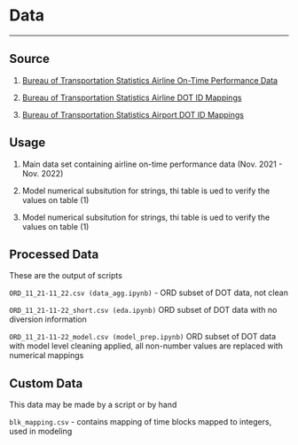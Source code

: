# Data 

---

## Source

1. [Bureau of Transportation Statistics Airline On-Time Performance Data](https://www.transtats.bts.gov/Fields.asp?gnoyr_VQ=FGJ)

2. [Bureau of Transportation Statistics Airline DOT ID Mappings](https://www.transtats.bts.gov/FieldInfo.asp?Svryq_Qr5p=N0%FDvqr06vsvpn6v10%FD07zor4%FDn55vt0rq%FDoB%FDhf%FDQbg%FD61%FDvqr06vsB%FDn%FD70v37r%FDnv4yv0r%FD%FLpn44vr4%FM.%FDN%FD70v37r%FDnv4yv0r%FD%FLpn44vr4%FM%FDv5%FDqrsv0rq%FDn5%FD10r%FDu1yqv0t%FDn0q%FD4r2146v0t%FD70qr4%FD6ur%FD5nzr%FDQbg%FDpr46vsvpn6r%FD4rtn4qyr55%FD1s%FDv65%FDP1qr%FP%FDanzr%FP%FD14%FDu1yqv0t%FDp1z2n0B/p14214n6v10.&Svryq_gB2r=a7z&Y11x72_gnoyr=Y_NVeYVaR_VQ&gnoyr_VQ=FGJ&flf_gnoyr_anzr=g_bagVZR_eRcbegVaT&fB5_Svryq_anzr=bc_PNeeVRe_NVeYVaR_VQ)

3. [Bureau of Transportation Statistics Airport DOT ID Mappings](https://www.transtats.bts.gov/FieldInfo.asp?Svryq_Qr5p=b4vtv0%FDNv42146%FP%FDNv42146%FDfr37r0pr%FDVQ.%FDN0%FDvqr06vsvpn6v10%FD07zor4%FDn55vt0rq%FDoB%FDhf%FDQbg%FD61%FDvqr06vsB%FDn%FD70v37r%FDnv42146%FDn6%FDn%FDtv8r0%FD21v06%FD1s%FD6vzr.%FD%FDNv42146%FDn664vo76r5%FP%FD57pu%FDn5%FDnv42146%FD0nzr%FD14%FDp114qv0n6r5%FP%FDznB%FDpun0tr%FD18r4%FD6vzr.&Svryq_gB2r=a7z&Y11x72_gnoyr=Y_NVecbeg_fRd_VQ&gnoyr_VQ=FGJ&flf_gnoyr_anzr=g_bagVZR_eRcbegVaT&fB5_Svryq_anzr=beVTVa_NVecbeg_fRd_VQ)

## Usage

1. Main data set containing airline on-time performance data (Nov. 2021 - Nov. 2022)

2. Model numerical subsitution for strings, thi table is ued to verify the values on table (1)

3. Model numerical subsitution for strings, thi table is ued to verify the values on table (1)

## Processed Data
These are the output of scripts

`ORD_11_21-11_22.csv (data_agg.ipynb)` - ORD subset of DOT data, not clean

`ORD_11_21-11-22_short.csv (eda.ipynb)` ORD subset of DOT data with no diversion information

`ORD_11_21-11-22_model.csv (model_prep.ipynb)` ORD subset of DOT data with model level cleaning applied, all non-number values are replaced with numerical mappings

## Custom Data
This data may be made by a script or by hand

`blk_mapping.csv` - contains mapping of time blocks mapped to integers, used in modeling
